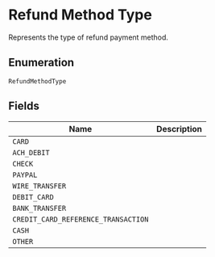 # Refund Method Type

Represents the type of refund payment method.

## Enumeration

`RefundMethodType`

## Fields

| Name | Description |
|  --- | --- |
| `CARD` |  |
| `ACH_DEBIT` |  |
| `CHECK` |  |
| `PAYPAL` |  |
| `WIRE_TRANSFER` |  |
| `DEBIT_CARD` |  |
| `BANK_TRANSFER` |  |
| `CREDIT_CARD_REFERENCE_TRANSACTION` |  |
| `CASH` |  |
| `OTHER` |  |
